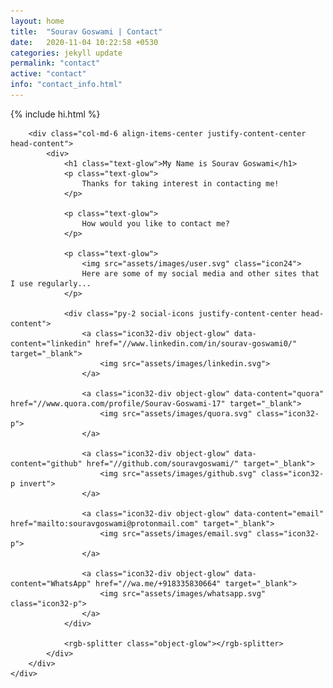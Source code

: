 ```yaml
---
layout: home
title:  "Sourav Goswami | Contact"
date:   2020-11-04 10:22:58 +0530
categories: jekyll update
permalink: "contact"
active: "contact"
info: "contact_info.html"
---
```


<div class="main">
	<div class="row">
		<div class="col-md-6 div-dp">
			<div class="div-dp-container">
				{% include hi.html %}
			</div>
		</div>

		<div class="col-md-6 align-items-center justify-content-center head-content">
			<div>
				<h1 class="text-glow">My Name is Sourav Goswami</h1>
				<p class="text-glow">
					Thanks for taking interest in contacting me!
				</p>

				<p class="text-glow">
					How would you like to contact me?
				</p>

				<p class="text-glow">
					<img src="assets/images/user.svg" class="icon24">
					Here are some of my social media and other sites that I use regularly...
				</p>

				<div class="py-2 social-icons justify-content-center head-content">
					<a class="icon32-div object-glow" data-content="linkedin" href="//www.linkedin.com/in/sourav-goswami0/" target="_blank">
						<img src="assets/images/linkedin.svg">
					</a>

					<a class="icon32-div object-glow" data-content="quora" href="//www.quora.com/profile/Sourav-Goswami-17" target="_blank">
						<img src="assets/images/quora.svg" class="icon32-p">
					</a>

					<a class="icon32-div object-glow" data-content="github" href="//github.com/souravgoswami/" target="_blank">
						<img src="assets/images/github.svg" class="icon32-p invert">
					</a>

					<a class="icon32-div object-glow" data-content="email" href="mailto:souravgoswami@protonmail.com" target="_blank">
						<img src="assets/images/email.svg" class="icon32-p">
					</a>

					<a class="icon32-div object-glow" data-content="WhatsApp" href="//wa.me/+918335830664" target="_blank">
						<img src="assets/images/whatsapp.svg" class="icon32-p">
					</a>
				</div>

				<rgb-splitter class="object-glow"></rgb-splitter>
			</div>
		</div>
	</div>
</div>
